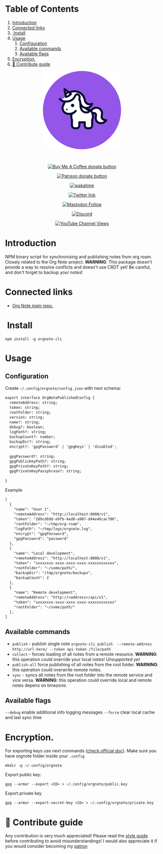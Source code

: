 
# Table of Contents

1.  [Introduction](#org90ba54d)
2.  [Connected links](#org0cb9262)
3.  [️ Install](#org53522a3)
4.  [Usage](#orgc482a3f)
    1.  [Configuration](#orgea6b538)
    2.  [Available commands](#orgac72b2f)
    3.  [Available flags](#org03fe654)
5.  [Encryption.](#org2c5292b)
6.  [🍩 Contribute guide](#org3b2c6b1)

<div align='center'>

<img src='./images/image.png' width='256px' height='256px'>

</div>

&nbsp;

<div align='center'>

<span class='badge-buymeacoffee'>

<a href='https://www.paypal.me/darkawower' title='Paypal' target='_blank'><img src='https://img.shields.io/badge/paypal-donate-blue.svg' alt='Buy Me A Coffee donate button' /></a>

</span>

<span class='badge-patreon'>

<a href='https://patreon.com/artawower' target='_blank' title='Donate to this project using Patreon'><img src='https://img.shields.io/badge/patreon-donate-orange.svg' alt='Patreon donate button' /></a>

</span>

<a href="https://wakatime.com/badge/github/Artawower/orgnote-cli"><img src="https://wakatime.com/badge/github/Artawower/orgnote-cli.svg" alt="wakatime"></a>

</div>

<div align='center'>

<a href="https://twitter.com/org_note" target="_blank"><img src="https://img.shields.io/twitter/follow/org_note" alt="Twitter link" /></a>

<a href="https://emacs.ch/@orgnote" target="_blank"><img alt="Mastodon Follow" src="https://img.shields.io/mastodon/follow/113090697216193319?domain=https%3A%2F%2Ffosstodon.org&style=social"></a>

<a href="https://discord.com/invite/SFpUb2vSDm" target="_blank"><img src="https://img.shields.io/discord/1161751315324604417" alt="Discord"></a>

<a href="https://www.youtube.com/@OrgNote" target="_blank"><img alt="YouTube Channel Views" src="https://img.shields.io/youtube/channel/views/UCN14DUE5umdrlEm7odW3gOw"></a>

</div>


<a id="org90ba54d"></a>

# Introduction

NPM binary script for synchronising and publishing notes from org roam. Closely related to the Org Note project.
**WARNING**: This package doesn't provide a way to resolve conflicts and doesn't use CRDT yet! Be careful, and don't forget to backup your notes!


<a id="org0cb9262"></a>

# Connected links

-   [Org Note main repo.](https://github.com/Artawower/orgnote)


<a id="org53522a3"></a>

# ️ Install

    npm install -g orgnote-cli


<a id="orgc482a3f"></a>

# Usage


<a id="orgea6b538"></a>

## Configuration

Create `~/.config/orgnote/config.json` with next schema:

    export interface OrgNotePublishedConfig {
      remoteAddress: string;
      token: string;
      rootFolder: string;
      version: string;
      name?: string;
      debug?: boolean;
      logPath?: string;
      backupCount?: number;
      backupDir?: string;
      encrypt?: 'gpgPassword' | 'gpgKeys' | 'disabled';
    
      gpgPassword?: string;
      gpgPublicKeyPath?: string;
      gpgPrivateKeyPath?: string;
      gpgPrivateKeyPassphrase?: string;
    
    }

Example

    [
      {
        "name": "User 1",
        "remoteAddress": "http://localhost:8000/v1",
        "token": "289cd69d-e9fb-4ad0-a907-d44e46cac786",
        "rootFolder": "~/tmp/org-roam",
        "logPath": "~/tmp/logs/orgnote.log",
        "encrypt": "gpgPassword",
        "gpgPassword": "password"
      },
      {
        "name": "Local development",
        "remoteAddress": "http://localhost:8000/v1",
        "token": "xxxxxxxx-xxxx-xxxx-xxxx-xxxxxxxxxxxx",
        "rootFolder": "~/some/path/",
        "backupDir": "/tmp/orgnote/backups",
        "backupCount": 2
      },
      {
        "name": "Remote development",
        "remoteAddress": "http://<address>/api/v1",
        "token": "xxxxxxxx-xxxx-xxxx-xxxx-xxxxxxxxxxxx"
        "rootFolder": "~/some/path/"
      },
    ]


<a id="orgac72b2f"></a>

## Available commands

-   `publish` - publish single note
    `orgnote-cli publish  --remote-address http://url-here/ --token api-token /file/path`
-   `collect` -  forces loading of all notes from a remote resource. **WARNING**: this operation could override your local notes! 
    *Unsupported yet*
-   `publish-all` force publishing of all notes from the root folder. **WARNING**: this operation could overwrite remote notes.
-   `sync` - syncs all notes from the root folder into the remote service and vice versa. **WARNING**: this operation could override local and remote notes depens on timezone.


<a id="org03fe654"></a>

## Available flags

`--debug` enable additional info logging messages
`--force` clear local cache and last sync time


<a id="org2c5292b"></a>

# Encryption.

For exporting keys use next commands ([check official doc](https://www.gnupg.org/documentation/)). Make sure you have orgnote folder inside your `.config`

    mkdir -p ~/.config/orgnote

Export public key:

    gpg --armor --export <ID> > ~/.config/orgnote/public.key

Export private key

    gpg --armor --export-secret-key <ID> > ~/.config/orgnote/private.key


<a id="org3b2c6b1"></a>

# 🍩 Contribute guide

Any contribution is very much appreciated! Please read the [style guide](https://github.com/Artawower/orgnote/wiki/Contribution-guide) before contributing to avoid misunderstandings!
I would also appreciate it if you would consider becoming my [patron](https://www.patreon.com/artawower)

